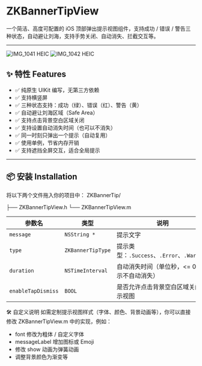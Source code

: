 # ZKBannerTipView

一个简洁、高度可配置的 iOS 顶部弹出提示视图组件，支持成功 / 错误 / 警告三种状态，自动避让刘海，支持手势关闭、自动消失、拦截交互等。

---

![IMG_1041 HEIC](https://github.com/user-attachments/assets/2fe91409-d2d8-40a3-a679-eb972f66f09e)
![IMG_1042 HEIC](https://github.com/user-attachments/assets/50ae43ab-7889-46bf-8087-9de7bcf06a6c)



## ✨ 特性 Features

- ✅ 纯原生 UIKit 编写，无第三方依赖
- ✅ 支持横竖屏
- ✅ 三种状态支持：成功（绿）、错误（红）、警告（黄）
- ✅ 自动避让刘海区域（Safe Area）
- ✅ 支持点击背景空白区域关闭
- ✅ 支持设置自动消失时间（也可以不消失）
- ✅ 同一时刻只弹出一个提示（自动复用）
- ✅ 使用单例，节省内存开销
- ✅ 支持遮挡全屏交互，适合全局提示

---

## 📦 安装 Installation

将以下两个文件拖入你的项目中：
ZKBannerTip/

├── ZKBannerTipView.h
└── ZKBannerTipView.m


| 参数名                | 类型                | 说明                                  |
| ------------------ | ----------------- | ----------------------------------- |
| `message`          | `NSString *`      | 提示文字                                |
| `type`             | `ZKBannerTipType` | 提示类型：`.Success`、`.Error`、`.Warning` |
| `duration`         | `NSTimeInterval`  | 自动消失时间（单位秒，<= 0 表示不自动消失）            |
| `enableTapDismiss` | `BOOL`            | 是否允许点击背景空白区域关闭提示视图                  |

🛠 自定义说明
如需定制提示视图样式（字体、颜色、背景动画等），你可以直接修改 ZKBannerTipView.m 中的实现，例如：
* font 修改为粗体 / 自定义字体
* messageLabel 增加图标或 Emoji
* 修改 show 动画为弹簧动画
* 调整背景颜色为渐变等
